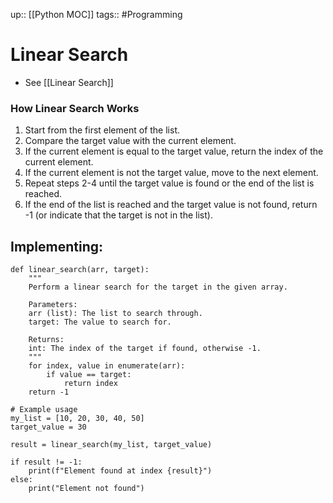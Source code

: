 up:: [[Python MOC]]
tags:: #Programming 
# Linear Search
- See [[Linear Search]]
### How Linear Search Works
1. Start from the first element of the list.
2. Compare the target value with the current element.
3. If the current element is equal to the target value, return the index of the current element.
4. If the current element is not the target value, move to the next element.
5. Repeat steps 2-4 until the target value is found or the end of the list is reached.
6. If the end of the list is reached and the target value is not found, return -1 (or indicate that the target is not in the list).

## Implementing:
```
def linear_search(arr, target):
    """
    Perform a linear search for the target in the given array.
    
    Parameters:
    arr (list): The list to search through.
    target: The value to search for.
    
    Returns:
    int: The index of the target if found, otherwise -1.
    """
    for index, value in enumerate(arr):
        if value == target:
            return index
    return -1

# Example usage
my_list = [10, 20, 30, 40, 50]
target_value = 30

result = linear_search(my_list, target_value)

if result != -1:
    print(f"Element found at index {result}")
else:
    print("Element not found")

```